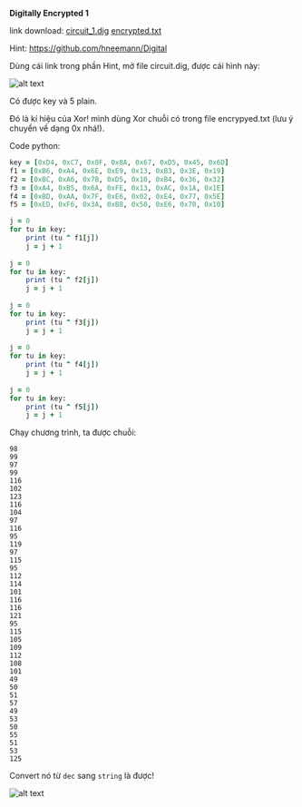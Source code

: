 **Digitally Encrypted 1**


link download:
[circuit_1.dig](https://objects.bcactf.com/bcactf2/digital1/circuit_1.dig)
[encrypted.txt](https://objects.bcactf.com/bcactf2/digital1/encrypted.txt)

Hint: https://github.com/hneemann/Digital

Dùng cái link trong phần Hint, mở file circuit.dig, được cái hình này:

![alt text](https://i.imgur.com/cx2ohPP.jpg)

Có được key và 5 plain.

Đó là kí hiệu của Xor! mình dùng Xor chuỗi có trong file encrypyed.txt (lưu ý chuyển về dạng 0x nhá!).

Code python: 


```ruby
key = [0xD4, 0xC7, 0x0F, 0x8A, 0x67, 0xD5, 0x45, 0x6D]
f1 = [0xB6, 0xA4, 0x6E, 0xE9, 0x13, 0xB3, 0x3E, 0x19]
f2 = [0xBC, 0xA6, 0x7B, 0xD5, 0x10, 0xB4, 0x36, 0x32]
f3 = [0xA4, 0xB5, 0x6A, 0xFE, 0x13, 0xAC, 0x1A, 0x1E]
f4 = [0xBD, 0xAA, 0x7F, 0xE6, 0x02, 0xE4, 0x77, 0x5E]
f5 = [0xED, 0xF6, 0x3A, 0xB8, 0x50, 0xE6, 0x70, 0x10]

j = 0
for tu in key:
    print (tu ^ f1[j])
    j = j + 1
    
j = 0
for tu in key:
    print (tu ^ f2[j])
    j = j + 1
    
j = 0
for tu in key:
    print (tu ^ f3[j])
    j = j + 1
    
j = 0
for tu in key:
    print (tu ^ f4[j])
    j = j + 1
    
j = 0
for tu in key:
    print (tu ^ f5[j])
    j = j + 1

```
Chạy chương trình, ta được chuỗi:
```
98
99
97
99
116
102
123
116
104
97
116
95
119
97
115
95
112
114
101
116
116
121
95
115
105
109
112
108
101
49
50
51
57
49
53
50
55
51
53
125
```

Convert nó từ ```dec``` sang ```string``` là được! 


![alt text](https://i.imgur.com/3dQNVUQ.png)
